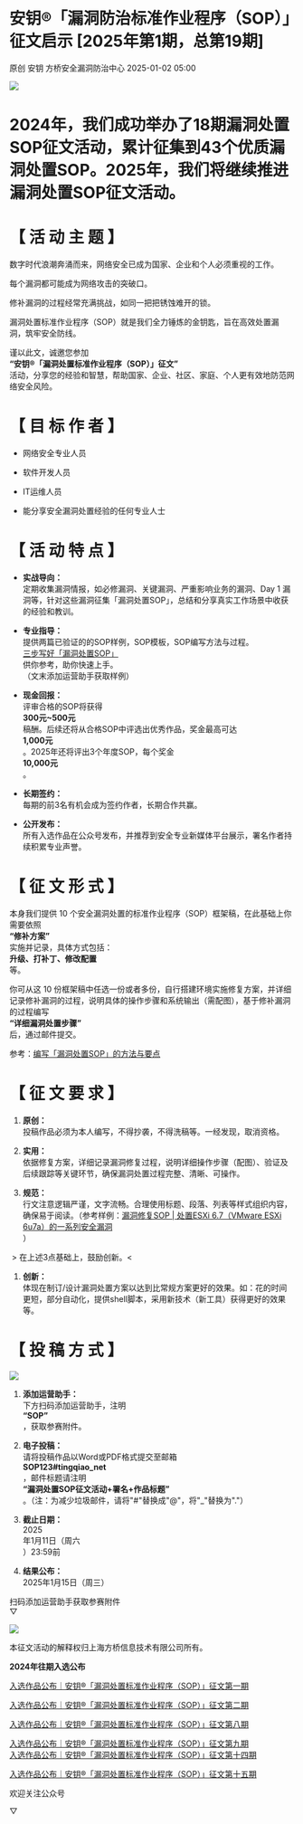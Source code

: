 #  安钥®「漏洞防治标准作业程序（SOP）」征文启示 [2025年第1期，总第19期]   
原创 安钥  方桥安全漏洞防治中心   2025-01-02 05:00  
  
![](https://mmbiz.qpic.cn/sz_mmbiz_png/2JVOUiaJORTv6KPStbrjH52hsib8JRqNygHts54LQIW3SqI9DLCFXuwpfhzNkFcedzrlKzEvTBGdjZrWiaia400kbw/640?wx_fmt=png&from=appmsg "")  
# 2024年，我们成功举办了18期漏洞处置SOP征文活动，累计征集到43个优质漏洞处置SOP。2025年，我们将继续推进漏洞处置SOP征文活动。  
# 【 活 动 主 题 】  
  
数字时代浪潮奔涌而来，网络安全已成为国家、企业和个人必须重视的工作。  
  
每个漏洞都可能成为网络攻击的突破口。  
  
修补漏洞的过程经常充满挑战，如同一把把锈蚀难开的锁。  
  
漏洞处置标准作业程序（SOP）就是我们全力锤炼的金钥匙，旨在高效处置漏洞，筑牢安全防线。  
  
谨以此文，诚邀您参加  
**“安钥®「漏洞处置标准作业程序（****SOP****）」征文”**  
活动，分享您的经验和智慧，帮助国家、企业、社区、家庭、个人更有效地防范网络安全风险。  
# 【 目 标 作 者 】  
- 网络安全专业人员  
  
- 软件开发人员  
  
- IT运维人员  
  
- 能分享安全漏洞处置经验的任何专业人士  
  
# 【 活 动 特 点 】  
- **实战导向：**  
定期收集漏洞情报，如必修漏洞、关键漏洞、严重影响业务的漏洞、Day 1 漏洞等，针对这些漏洞征集「漏洞处置SOP」，总结和分享真实工作场景中收获的经验和教训。  
  
- **专业指导：**  
提供两篇已验证的的SOP样例，SOP模板，SOP编写方法与过程。  
[三步写好「漏洞处置SOP」](http://mp.weixin.qq.com/s?__biz=Mzk0OTQzMDI4Mg==&mid=2247484146&idx=1&sn=d5a39e4fad74df928be97dd1a952d040&chksm=c3593397f42eba81b49be3fd473da1c85c88ea8507ca69f7852cd8801064e27594684dde7f76&scene=21#wechat_redirect)  
供你参考，助你快速上手。  
（文末添加运营助手获取样例）  
  
- **现金回报：**  
评审合格的SOP将获得  
**300元~500元**  
稿酬。后续还将从合格SOP中评选出优秀作品，奖金最高可达  
**1,000元**  
。2025年还将评出3个年度SOP，每个奖金  
**10,000元**  
。  
  
- **长期签约：**  
每期的前3名有机会成为签约作者，长期合作共赢。  
  
- **公开发布：**  
所有入选作品在公众号发布，并推荐到安全专业新媒体平台展示，署名作者持续积累专业声誉。  
  
# 【 征 文 形 式 】  
  
本身我们提供 10 个安全漏洞处置的标准作业程序（SOP）框架稿，在此基础上你需要依照  
**“修补方案”**  
实施并记录，具体方式包括：  
**升级、打补丁、修改配置**  
等。  
  
你可从这 10 份框架稿中任选一份或者多份，自行搭建环境实施修复方案，并详细记录修补漏洞的过程，说明具体的操作步骤和系统输出（需配图），基于修补漏洞的过程编写  
**“详细漏洞处置步骤”**  
后，通过邮件提交。  
  
参考：[编写「漏洞处置SOP」的方法与要点](http://mp.weixin.qq.com/s?__biz=Mzk0OTQzMDI4Mg==&mid=2247484146&idx=1&sn=d5a39e4fad74df928be97dd1a952d040&chksm=c3593397f42eba81b49be3fd473da1c85c88ea8507ca69f7852cd8801064e27594684dde7f76&scene=21#wechat_redirect)  
  
# 【 征 文 要 求 】  
1. **原创：**  
投稿作品必须为本人编写，不得抄袭，不得洗稿等。一经发现，取消资格。  
  
1. **实用：**  
依据修复方案，详细记录漏洞修复过程，说明详细操作步骤（配图）、验证及后续跟踪等关键环节，确保漏洞处置过程完整、清晰、可操作。  
  
1. **规范：**  
行文注意逻辑严谨，文字流畅。合理使用标题、段落、列表等样式组织内容，确保易于阅读。（参考样例：[漏洞修复SOP | 处置ESXi 6.7（VMware ESXi 6u7a）的一系列安全漏洞](http://mp.weixin.qq.com/s?__biz=Mzk0OTQzMDI4Mg==&mid=2247483946&idx=1&sn=e1a4ea2f8e2e13f3384ee76ec45942f1&chksm=c359334ff42eba5997b93f18249e498a12fd09efacba3f0366297924517748e4678d902299f5&scene=21#wechat_redirect)  
）  
  
 > 在上述3点基础上，鼓励创新。<  
1. **创新：**  
体现在制订/设计漏洞处置方案以达到比常规方案更好的效果。如：花的时间更短，部分自动化，提供shell脚本，采用新技术（新工具）获得更好的效果等。  
  
# 【 投 稿 方 式 】  
  
![](https://mmbiz.qpic.cn/sz_mmbiz_png/2JVOUiaJORTuT4RLIjIWr2ywFIIEH968icC8OHxSpR7FtR2L5dAhJ0fkVE9T7y3FFZRSibW9BbyoPn3DmY0uKEPkw/640?wx_fmt=other&from=appmsg&wxfrom=5&wx_lazy=1&wx_co=1&tp=webp "")  
1. **添加运营助手：**  
下方扫码添加运营助手，注明  
**“SOP”**  
，获取参赛附件。  
  
1. **电子投稿：**  
请将投稿作品以Word或PDF格式提交至邮箱   
**SOP123#tingqiao_net**  
，邮件标题请注明  
**“漏洞处置SOP征文活动+署名+作品标题”**  
。（注：为减少垃圾邮件，请将"#"替换成"@"，将"_"替换为"."）  
  
1. **截止日期：**  
2025  
年1月11日（周六  
）23:59前  
  
1. **结果公布：**  
2025年1月15日（周三）  
  
扫码添加运营助手获取参赛附件  
▽  
  
![](https://mmbiz.qpic.cn/sz_mmbiz_png/2JVOUiaJORTs0BYdgedlDZlsLV4xZ0ibUnRljKAMsTq37lxLQCBBuo5pgf5iahvEaL4rAfHY9wR2fyE2M8e9V2k4g/640?wx_fmt=png&from=appmsg "")  
  
本征文活动的解释权归上海方桥信息技术有限公司所有。  
  
  
**2024年往期入选公布**  
  
  
[入选作品公布｜安钥®「漏洞处置标准作业程序（SOP）」征文第一期](http://mp.weixin.qq.com/s?__biz=Mzk0OTQzMDI4Mg==&mid=2247484176&idx=1&sn=075c87d06e177c5cfc335bc6dbcf67dd&chksm=c3593275f42ebb63192e174945ba9a5af5b6d8aa45b384f4328accb7638f87122b31ab831173&scene=21#wechat_redirect)  
  
  
[入选作品公布｜安钥®「漏洞处置标准作业程序（SOP）」征文第二期](http://mp.weixin.qq.com/s?__biz=Mzk0OTQzMDI4Mg==&mid=2247484220&idx=1&sn=3c76a50ede2f7968337f251cdacd34ce&chksm=c3593259f42ebb4f628b691fe3967f35acbff64cce9bdd5815c335b3d435effe2224ba59cf64&scene=21#wechat_redirect)  
  
  
[入选作品公布｜安钥®「漏洞处置标准作业程序（SOP）」征文第八期](http://mp.weixin.qq.com/s?__biz=Mzk0OTQzMDI4Mg==&mid=2247484325&idx=1&sn=de7186ee2bde1a9178df7086cf65b1d9&chksm=c35932c0f42ebbd6e7f6217837931f17af287900a429dbe5f34b293b9f16e42a57d4ea678c14&scene=21#wechat_redirect)  
  
  
[入选作品公布｜安钥®「漏洞处置标准作业程序（SOP）」征文第九期](http://mp.weixin.qq.com/s?__biz=Mzk0OTQzMDI4Mg==&mid=2247484336&idx=1&sn=5b5f56173e65a5aed2c40f5ef1290968&chksm=c35932d5f42ebbc342a74cacca178be54d2b6b08d095ad1dd1177b75f0998799fffd011e6ba6&scene=21#wechat_redirect)  
[入选作品公布｜安钥®「漏洞处置标准作业程序（SOP）」征文第十四期](https://mp.weixin.qq.com/s?__biz=Mzk0OTQzMDI4Mg==&mid=2247484370&idx=2&sn=b15a9a7550e03bcc119c7bf88dbb09b6&scene=21#wechat_redirect)  
  
  
[入选作品公布｜安钥®「漏洞处置标准作业程序（SOP）」征文第十五期](https://mp.weixin.qq.com/s?__biz=Mzk0OTQzMDI4Mg==&mid=2247484383&idx=2&sn=da1c094281f3ad7ef7bedbcde6056425&scene=21#wechat_redirect)  
  
  
欢迎关注公众号  
  
▽  
  
  
